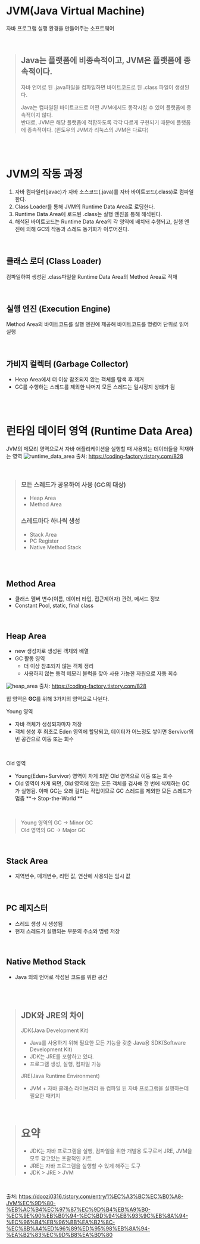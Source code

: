 # JVM(Java Virtual Machine)
자바 프로그램 실행 환경을 만들어주는 소프트웨어

<br>

> ## Java는 플랫폼에 비종속적이고, JVM은 플랫폼에 종속적이다.
> 자바 언어로 된 .java파일을 컴파일하면 바이트코드로 된 .class 파일이 생성된다.
>
> Java는 컴파일된 바이트코드로 어떤 JVM에서도 동작시킬 수 있어 플랫폼에 종속적이지 않다.  
> 반대로, JVM은 해당 플랫폼에 적합하도록 각각 다르게 구현되기 때문에 플랫폼에 종속적이다. (윈도우의 JVM과 리눅스의 JVM은 다르다)

<br><br>

# JVM의 작동 과정

1. 자바 컴파일러(javac)가 자바 소스코드(.java)를 자바 바이트코드(.class)로 컴파일한다.
2. Class Loader를 통해 JVM의 Runtime Data Area로 로딩한다.
3. Runtime Data Area에 로드된 .class는 실행 엔진을 통해 해석된다.
4. 해석된 바이트코드는 Runtime Data Area의 각 영역에 배치돼 수행되고, 실행 엔진에 의해 GC의 작동과 스레드 동기화가 이루어진다.

<br>

## 클래스 로더 (Class Loader)
컴파일하여 생성된 .class파일을 Runtime Data Area의 Method Area로 적재

<br>

## 실행 엔진 (Execution Engine)
Method Area의 바이트코드를 실행 엔진에 제공해 바이트코드를 명령어 단위로 읽어 실행

<br>

## 가비지 컬렉터 (Garbage Collector)
- Heap Area에서 더 이상 참조되지 않는 객체를 탐색 후 제거
- GC를 수행하는 스레드를 제외한 나머지 모든 스레드는 일시정지 상태가 됨

<br><br>

# 런타임 데이터 영역 (Runtime Data Area)
JVM의 메모리 영역으로서 자바 애플리케이션을 실행할 때 사용되는 데이터들을 적재하는 영역
![runtime_data_area](https://user-images.githubusercontent.com/46162801/237014890-13f84c20-7821-4a09-bfa5-48d85ee58e84.JPG)
출처: https://coding-factory.tistory.com/828

<br>

>### 모든 스레드가 **공유**하여 사용 (GC의 대상)
>- Heap Area
>- Method Area
>
>### 스레드마다 하나씩 생성
>- Stack Area
>- PC Register
>- Native Method Stack

<br><br>

## Method Area
- 클래스 멤버 변수(이름, 데이터 타입, 접근제어자) 관련, 메서드 정보
- Constant Pool, static, final class

<br>

## Heap Area
- new 생성자로 생성된 객체와 배열
- GC 활동 영역
  - 더 이상 참조되지 않는 객체 정리
  - 사용하지 않는 동적 메모리 블럭을 찾아 사용 가능한 자원으로 자동 회수

![heap_area](https://user-images.githubusercontent.com/46162801/237015545-eee56ba3-1b92-4e14-aefa-2d033afa4c89.JPG)
출처: https://coding-factory.tistory.com/828

힙 영역은 **GC**를 위해 3가지의 영역으로 나뉜다.

Young 영역
- 자바 객체가 생성되자마자 저장
- 객체 생성 후 최초로 Eden 영역에 할당되고, 데이터가 어느정도 쌓이면 Servivor의 빈 공간으로 이동 또는 회수

<br>

Old 영역
- Young(Eden+Survivor) 영역이 차게 되면 Old 영역으로 이동 또는 회수
- Old 영역이 차게 되면, Old 영역에 있는 모든 객체를 검사해 한 번에 삭제하는 GC가 실행됨. 이때 GC는 오래 걸리는 작업이므로 GC 스레드를 제외한 모든 스레드가 멈춤 **→ Stop-the-World **

<br>

> Young 영역의 GC → Minor GC  
> Old 영역의 GC → Major GC

<br>

## Stack Area
- 지역변수, 매개변수, 리턴 값, 연산에 사용되는 임시 값

<br>

## PC 레지스터
- 스레드 생성 시 생성됨
- 현재 스레드가 실행되는 부분의 주소와 명령 저장

<br>

## Native Method Stack
- Java 외의 언어로 작성된 코드를 위한 공간

<br><br>

> ## JDK와 JRE의 차이
> JDK(Java Development Kit)
> - Java를 사용하기 위해 필요한 모든 기능을 갖춘 Java용 SDK(Software Development Kit)
> - JDK는 JRE를 포함하고 있다.
> - 프로그램 생성, 실행, 컴파일 가능
>
> JRE(Java Runtime Environment)
> - JVM + 자바 클래스 라이브러리 등
> 컴파일 된 자바 프로그램을 실행하는데 필요한 패키지

<br>

> # 요약
> - JDK는 자바 프로그램을 실행, 컴파일을 위한 개발용 도구로서 JRE, JVM을 모두 갖고있는 포괄적인 키트   
> - JRE는 자바 프로그램을 실행할 수 있게 해주는 도구  
> - JDK > JRE > JVM

<br>

출처: https://doozi0316.tistory.com/entry/1%EC%A3%BC%EC%B0%A8-JVM%EC%9D%80-%EB%AC%B4%EC%97%87%EC%9D%B4%EB%A9%B0-%EC%9E%90%EB%B0%94-%EC%BD%94%EB%93%9C%EB%8A%94-%EC%96%B4%EB%96%BB%EA%B2%8C-%EC%8B%A4%ED%96%89%ED%95%98%EB%8A%94-%EA%B2%83%EC%9D%B8%EA%B0%80